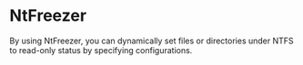 # NtFreezer
By using NtFreezer, you can dynamically set files or directories under NTFS to read-only status by specifying configurations.
